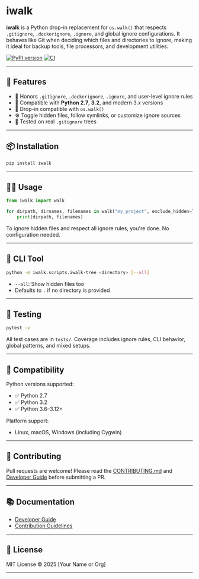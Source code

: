 # iwalk

**iwalk** is a Python drop-in replacement for `os.walk()` that respects `.gitignore`, `.dockerignore`, `.ignore`, and global ignore configurations. It behaves like Git when deciding which files and directories to ignore, making it ideal for backup tools, file processors, and development utilities.

[![PyPI version](https://badge.fury.io/py/iwalk.svg)](https://pypi.org/project/iwalk/)
[![CI](https://github.com/yourname/iwalk/actions/workflows/test.yml/badge.svg)](https://github.com/yourname/iwalk/actions)

---

## 🚀 Features

- 🧠 Honors `.gitignore`, `.dockerignore`, `.ignore`, and user-level ignore rules
- 🧱 Compatible with **Python 2.7**, **3.2**, and modern 3.x versions
- 🔁 Drop-in compatible with `os.walk()`
- ⚙️ Toggle hidden files, follow symlinks, or customize ignore sources
- 🧪 Tested on real `.gitignore` trees

---

## 📦 Installation

```bash
pip install iwalk
```

---

## 🧑‍💻 Usage

```python
from iwalk import walk

for dirpath, dirnames, filenames in walk("my_project", exclude_hidden=True):
    print(dirpath, filenames)
```

To ignore hidden files and respect all ignore rules, you're done. No configuration needed.

---

## 📄 CLI Tool

```bash
python -m iwalk.scripts.iwalk-tree <directory> [--all]
```

- `--all`: Show hidden files too
- Defaults to `.` if no directory is provided

---

## 🧪 Testing

```bash
pytest -v
```

All test cases are in `tests/`. Coverage includes ignore rules, CLI behavior, global patterns, and mixed setups.

---

## 🔄 Compatibility

Python versions supported:

- ✅ Python 2.7
- ✅ Python 3.2
- ✅ Python 3.6–3.12+

Platform support:

- Linux, macOS, Windows (including Cygwin)

---

## 🤝 Contributing

Pull requests are welcome! Please read the [CONTRIBUTING.md](CONTRIBUTING.md) and [Developer Guide](doc/Developer-Guide.md) before submitting a PR.

---

## 📚 Documentation

- [Developer Guide](doc/Developer-Guide.md)
- [Contribution Guidelines](CONTRIBUTING.md)

---

## 📄 License

MIT License © 2025 [Your Name or Org]

---
